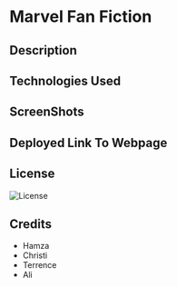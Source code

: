 # Marvel Fan Fiction

## Description

## Technologies Used

## ScreenShots

## Deployed Link To Webpage

## License
![License](https://img.shields.io/badge/License-MIT-red)

## Credits
* Hamza
* Christi
* Terrence
* Ali

